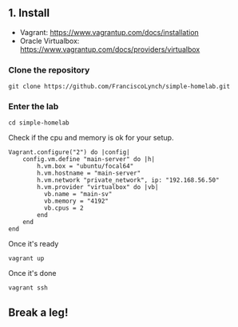 ## 1. Install

- Vagrant: https://www.vagrantup.com/docs/installation
- Oracle Virtualbox: https://www.vagrantup.com/docs/providers/virtualbox

### Clone the repository

```
git clone https://github.com/FranciscoLynch/simple-homelab.git
```

### Enter the lab

```
cd simple-homelab 
```

Check if the cpu and memory is ok for your setup.

```
Vagrant.configure("2") do |config|
    config.vm.define "main-server" do |h|
        h.vm.box = "ubuntu/focal64"
        h.vm.hostname = "main-server"
        h.vm.network "private_network", ip: "192.168.56.50"
        h.vm.provider "virtualbox" do |vb|
          vb.name = "main-sv"
          vb.memory = "4192"
          vb.cpus = 2
        end  
    end 
end
```
Once it's ready

```
vagrant up
```

Once it's done

```
vagrant ssh
```

## Break a leg!

